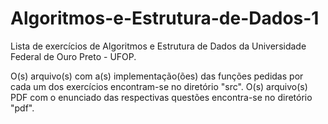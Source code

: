 # Algoritmos-e-Estrutura-de-Dados-1

Lista de exercícios de Algoritmos e Estrutura de Dados da Universidade Federal de Ouro Preto - UFOP.

O(s) arquivo(s) com a(s) implementação(ões) das funções pedidas por cada um dos exercícios encontram-se no diretório "src".
O(s) arquivo(s) PDF com o enunciado das respectivas questões encontra-se no diretório "pdf".
